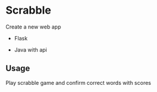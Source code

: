 # Scrabble
Create a new web app
* Flask
* Java with api

## Usage 
Play scrabble game and confirm correct words with scores